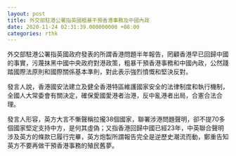 ```yaml
---
layout: post
title: 外交部駐港公署指英國粗暴干預香港事務及中國內政
date: 2020-11-24 02:31:39.000000000 +08:00
categories: rthk
---
```


外交部駐港公署指英國政府發表的所謂香港問題半年報告，罔顧香港早已回歸中國的事實，污蔑抹黑中國中央政府對港政策，粗暴干預香港事務和中國內政，公然踐踏國際法原則和國際關係基本準則，對此表示強烈憤慨和堅決反對。

發言人說，香港國安法建立及健全香港特區維護國家安全的法律制度和執行機制，全國人大常委會有關決定，確保愛國愛港者治港，反中亂港者出局，合憲合法合理。

發言人形容，英方大言不慚聲稱拉攏38個國家，聯署涉港問題聲明，卻不提70多個國家堅定支持中方，是何其虛偽；又指香港回歸中國已經23年，中英聯合聲明涉及英方的條款已履行完畢，英方炮製所謂報告完全是逆歷史潮流而動，鄭重告知英方不要再做干預香港事務的殖民舊夢。
